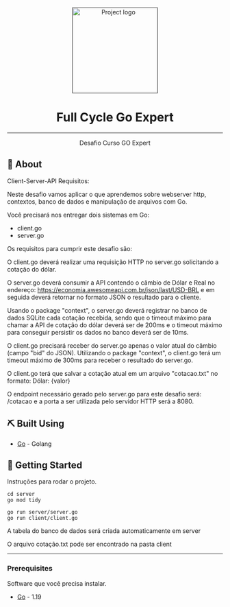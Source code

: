 
<p align="center">
  <a href="" rel="noopener">
 <img width=200px height=200px src="https://plataforma.fullcycle.com.br/static/media/logo.6d87ce09.svg" alt="Project logo"></a>
</p>

<h1 align="center">Full Cycle Go Expert</h1>

---

<p align="center"> Desafio Curso GO Expert 
    <br> 
</p>

## 🧐 About <a name = "about"></a>

Client-Server-API
Requisitos:

Neste desafio vamos aplicar o que aprendemos sobre webserver http, contextos,
banco de dados e manipulação de arquivos com Go.
 
Você precisará nos entregar dois sistemas em Go:
- client.go
- server.go
 
Os requisitos para cumprir este desafio são:
 
O client.go deverá realizar uma requisição HTTP no server.go solicitando a cotação do dólar.
 
O server.go deverá consumir a API contendo o câmbio de Dólar e Real no endereço: https://economia.awesomeapi.com.br/json/last/USD-BRL e em seguida deverá retornar no formato JSON o resultado para o cliente.
 
Usando o package "context", o server.go deverá registrar no banco de dados SQLite cada cotação recebida, sendo que o timeout máximo para chamar a API de cotação do dólar deverá ser de 200ms e o timeout máximo para conseguir persistir os dados no banco deverá ser de 10ms.
 
O client.go precisará receber do server.go apenas o valor atual do câmbio (campo "bid" do JSON). Utilizando o package "context", o client.go terá um timeout máximo de 300ms para receber o resultado do server.go.
 
O client.go terá que salvar a cotação atual em um arquivo "cotacao.txt" no formato: Dólar: {valor}
 
O endpoint necessário gerado pelo server.go para este desafio será: /cotacao e a porta a ser utilizada pelo servidor HTTP será a 8080.

## ⛏️ Built Using <a name = "built_using"></a>

- [Go]() - Golang

   
## 🏁 Getting Started <a name = "getting_started"></a>

Instruções para rodar o projeto.

```
cd server
go mod tidy

go run server/server.go
go run client/client.go
```
A tabela do banco de dados será criada automaticamente em server

O arquivo cotação.txt pode ser encontrado na pasta client


---
### Prerequisites

Software que você precisa instalar.

- [Go](https://go.dev/dl/) - 1.19




